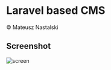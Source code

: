 # Laravel based CMS

&copy; Mateusz Nastalski

## Screenshot

![screen](http://i.imgur.com/Yda8l95.png)
